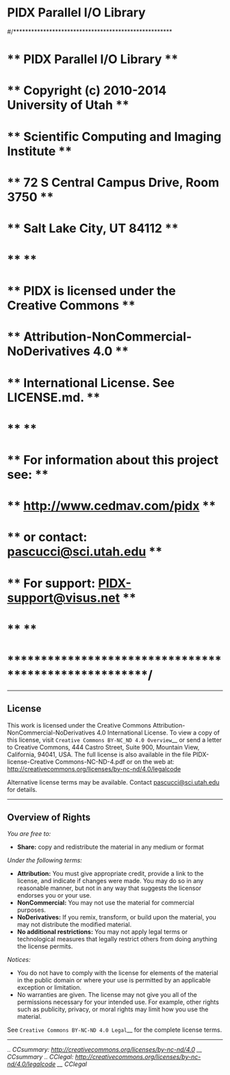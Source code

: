 PIDX Parallel I/O Library
===============================================
#/*****************************************************
# **  PIDX Parallel I/O Library                      **
# **  Copyright (c) 2010-2014 University of Utah     **
# **  Scientific Computing and Imaging Institute     **
# **  72 S Central Campus Drive, Room 3750           **
# **  Salt Lake City, UT 84112                       **
# **                                                 **
# **  PIDX is licensed under the Creative Commons    **
# **  Attribution-NonCommercial-NoDerivatives 4.0    **
# **  International License. See LICENSE.md.         **
# **                                                 **
# **  For information about this project see:        **
# **  http://www.cedmav.com/pidx                     **
# **  or contact: pascucci@sci.utah.edu              **
# **  For support: PIDX-support@visus.net            **
# **                                                 **
# *****************************************************/

--------------------------------------
License
--------------------------------------

This work is licensed under the Creative Commons Attribution-NonCommercial-NoDerivatives 4.0 International License. 
To view a copy of this license, visit `Creative Commons BY-NC_ND 4.0 Overview`__ or 
send a letter to Creative Commons, 444 Castro Street, Suite 900, Mountain View, California, 94041, USA.
The full license is also available in the file PIDX-license-Creative Commons-NC-ND-4.pdf or on the web at:
http://creativecommons.org/licenses/by-nc-nd/4.0/legalcode

Alternative license terms may be available. Contact pascucci@sci.utah.edu for details.

--------------------------------------
Overview of Rights
--------------------------------------

*You are free to:*

* **Share:** copy and redistribute the material in any medium or format

*Under the following terms:*

* **Attribution:** You must give appropriate credit, provide a link to the license, and indicate if changes were made. You may do so in any reasonable manner, but not in any way that suggests the licensor endorses you or your use.
* **NonCommercial:** You may not use the material for commercial purposes.
* **NoDerivatives:** If you remix, transform, or build upon the material, you may not distribute the modified material.
* **No additional restrictions:** You may not apply legal terms or technological measures that legally restrict others from doing anything the license permits.

*Notices:*

* You do not have to comply with the license for elements of the material in the public domain or where your use is permitted by an applicable exception or limitation.
* No warranties are given. The license may not give you all of the permissions necessary for your intended use. For example, other rights such as publicity, privacy, or moral rights may limit how you use the material.

See `Creative Commons BY-NC-ND 4.0 Legal`__ for the complete license terms.

--------------------------------------

.. _CCsummary: http://creativecommons.org/licenses/by-nc-nd/4.0
__ CCsummary_
.. _CClegal: http://creativecommons.org/licenses/by-nc-nd/4.0/legalcode
__ CClegal_
